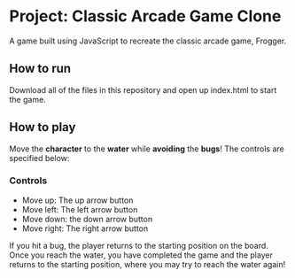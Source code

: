 # Project: Classic Arcade Game Clone

A game built using JavaScript to recreate the classic arcade game, Frogger.

## How to run

Download all of the files in this repository and open up index.html to start the game.

## How to play

Move the **character** to the **water** while **avoiding** the **bugs**! The controls are specified
	below:
	
### Controls

- Move up: The up arrow button
- Move left: The left arrow button
- Move down: the down arrow button
- Move right: The right arrow button

If you hit a bug, the player returns to the starting position on the board. Once you reach the water,
	you have completed the game and the player returns to the starting position, where you may
	try to reach the water again!